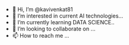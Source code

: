 - 👋 Hi, I’m @kavivenkat81
- 👀 I’m interested in current AI technologies...
- 🌱 I’m currently learning  DATA SCIENCE..
- 💞️ I’m looking to collaborate on ...
- 📫 How to reach me ...

<!---
kavivenkat81/kavivenkat81 is a ✨ special ✨ repository because its `README.md` (this file) appears on your GitHub profile.
You can click the Preview link to take a look at your changes.
--->
